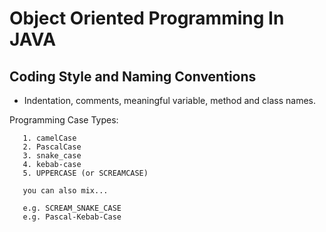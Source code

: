 # Object Oriented Programming In JAVA
## Coding Style and Naming Conventions
- Indentation, comments, meaningful variable, method and class names.

 Programming Case Types:

       1. camelCase
       2. PascalCase
       3. snake_case
       4. kebab-case
       5. UPPERCASE (or SCREAMCASE)

       you can also mix...

       e.g. SCREAM_SNAKE_CASE
       e.g. Pascal-Kebab-Case
